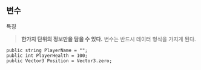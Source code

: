 변수 
------

특징
>**한가지 단위의 정보만을 담을 수 있다.**
>변수는 반드시 데이터 형식을 가지게 된다.

```예시: C#
public string PlayerName = "";
public int PlayerHealth = 100;
public Vector3 Position = Vector3.zero;
```

